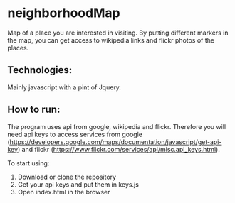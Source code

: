 # neighborhoodMap

Map of a place you are interested in visiting. By putting different markers in the map, you can get access to wikipedia links and flickr photos of the places.

## Technologies:

Mainly javascript with a pint of Jquery.

## How to run:

The program uses api from google, wikipedia and flickr. Therefore you will need api keys to access services from google (https://developers.google.com/maps/documentation/javascript/get-api-key) and flickr (https://www.flickr.com/services/api/misc.api_keys.html).

To start using:

1. Download or clone the repository
2. Get your api keys and put them in keys.js
3. Open index.html in the browser


